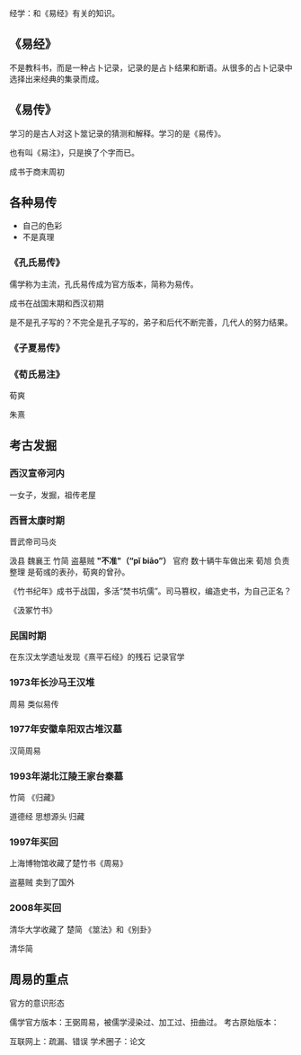 
经学：和《易经》有关的知识。

## 《易经》
不是教科书，而是一种占卜记录，记录的是占卜结果和断语。从很多的占卜记录中选择出来经典的集录而成。

## 《易传》

学习的是古人对这卜筮记录的猜测和解释。学习的是《易传》。

也有叫《易注》，只是换了个字而已。

成书于商末周初

## 各种易传

- 自己的色彩
- 不是真理

### 《孔氏易传》

儒学称为主流，孔氏易传成为官方版本，简称为易传。

成书在战国末期和西汉初期

是不是孔子写的？不完全是孔子写的，弟子和后代不断完善，几代人的努力结果。

### 《子夏易传》


### 《荀氏易注》

荀爽

朱熹

## 考古发掘

### 西汉宣帝河内
 一女子，发掘，祖传老屋
 
### 西晋太康时期

晋武帝司马炎

汲县 魏襄王 竹简 
盗墓贼 **"不准"（“pǐ biāo”）**
官府 数十辆牛车做出来
荀旭 负责整理
是荀彧的表孙，荀爽的曾孙。 

《竹书纪年》成书于战国，多活“焚书坑儒”。司马篡权，编造史书，为自己正名？

《汲冢竹书》


### 民国时期

在东汉太学遗址发现《熹平石经》的残石
记录官学

### 1973年长沙马王汉堆

周易
类似易传

### 1977年安徽阜阳双古堆汉墓

汉简周易

### 1993年湖北江陵王家台秦墓

竹简 《归藏》

道德经 思想源头 归藏

### 1997年买回
上海博物馆收藏了楚竹书《周易》

盗墓贼 卖到了国外

### 2008年买回

清华大学收藏了 楚简 《筮法》和《别卦》

清华简

## 周易的重点

官方的意识形态

儒学官方版本：王弼周易，被儒学浸染过、加工过、扭曲过。
考古原始版本：

互联网上：疏漏、错误
学术圈子：论文
